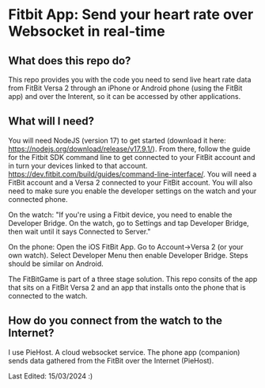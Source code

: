 # Fitbit App: Send your heart rate over Websocket in real-time

## What does this repo do?

This repo provides you with the code you need to send live heart rate data from FitBit Versa 2 through an iPhone or Android phone (using the FitBit app) and over the Interent, so it can be accessed by other applications. 

## What will I need?
You will need NodeJS (version 17) to get started (download it here: https://nodejs.org/download/release/v17.9.1/). From there, follow the guide for the Fitbit SDK command line to get connected to your FitBit account and in turn your devices  linked to that account. https://dev.fitbit.com/build/guides/command-line-interface/. You will need a FitBit account and a Versa 2 connected to your FitBit account. You will also need to make sure you enable the developer settings on the watch and your connected phone. 

On the watch: "If you're using a Fitbit device, you need to enable the Developer Bridge. On the watch, go to Settings and tap Developer Bridge, then wait until it says Connected to Server."

On the phone: Open the iOS FitBit App. Go to Account->Versa 2 (or your own watch). Select Developer Menu then enable Developer Bridge. Steps should be similar on Android.

The FitBitGame is part of a three stage solution. This repo consits of the app that sits on a FitBit Versa 2 and an app that installs onto the phone that is connected to the watch.

## How do you connect from the watch to the Internet?
I use PieHost. A cloud websocket service. The phone app (companion) sends data gathered from the FitBit over the Internet (PieHost).

Last Edited: 15/03/2024 :)
